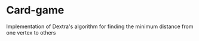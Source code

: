 # Card-game
Implementation of Dextra's algorithm for finding the minimum distance from one vertex to others
